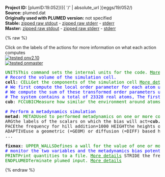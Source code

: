 **Project ID:** [plumID:19.052]({{ '/' | absolute_url }}eggs/19/052/)  
**Source:** plumed.dat  
**Originally used with PLUMED version:** not specified  
**Stable:** [zipped raw stdout](plumed.dat.plumed.stdout.txt.zip) - [zipped raw stderr](plumed.dat.plumed.stderr.txt.zip) - [stderr](plumed.dat.plumed.stderr)  
**Master:** [zipped raw stdout](plumed.dat.plumed_master.stdout.txt.zip) - [zipped raw stderr](plumed.dat.plumed_master.stderr.txt.zip) - [stderr](plumed.dat.plumed_master.stderr)  

{% raw %}
<div class="plumedpreheader">
<div class="headerInfo" id="value_details_data/plumed.dat"> Click on the labels of the actions for more information on what each action computes </div>
<div class="containerBadge">
<div class="headerBadge"><a href="plumed.dat.plumed.stderr"><img src="https://img.shields.io/badge/v2.10-passing-green.svg" alt="tested onv2.10" /></a></div>
<div class="headerBadge"><a href="plumed.dat.plumed_master.stderr"><img src="https://img.shields.io/badge/master-passing-green.svg" alt="tested onmaster" /></a></div>
</div>
</div>
<pre class="plumedlisting">
<span class="plumedtooltip" style="color:green">UNITS<span class="right">This command sets the internal units for the code. <a href="https://www.plumed.org/doc-master/user-doc/html/UNITS" style="color:green">More details</a><i></i></span></span> <span class="plumedtooltip">NATURAL<span class="right"> use natural units<i></i></span></span> 
<span style="color:blue" class="comment"># Record the volume of the simulation cell.</span>
<span style="display:none;" id="data/plumed.dat">The UNITS action with label <b></b> calculates something</span><b name="data/plumed.datcell" onclick='showPath("data/plumed.dat","data/plumed.datcell","data/plumed.datcell","brown")'>cell</b>: <span class="plumedtooltip" style="color:green">CELL<span class="right">Get the components of the simulation cell <a href="https://www.plumed.org/doc-master/user-doc/html/CELL" style="color:green">More details</a><i></i></span></span>
<span style="color:blue" class="comment"># We first compute the local order parameter for each atom using the cubic harmonic function “FCCUBIC”. The sigmoid switching function “SMAP” is used to transform these quantities with a non-linear mapping on. </span>
<span style="color:blue" class="comment"># We compute the sum of these transformed order parameters using the keyword “MORE THAN”. The value of “cub.morethan” is thus proportional to the number of atoms in the fcc crystal.</span>
<span style="color:blue" class="comment"># The system contains a total of 23328 real atoms, The first atom is a “ghost” atom that stays stationary at the center of the supercell. This ghost atom is only used as a reference point</span>
<span style="display:none;" id="data/plumed.datcell">The CELL action with label <b>cell</b> calculates the following quantities:<table  align="center" frame="void" width="95%" cellpadding="5%"><tr><td width="5%"><b> Quantity </b>  </td><td><b> Description </b> </td></tr><tr><td width="5%">cell.ax</td><td>the ax component of the cell matrix</td></tr><tr><td width="5%">cell.ay</td><td>the ay component of the cell matrix</td></tr><tr><td width="5%">cell.az</td><td>the az component of the cell matrix</td></tr><tr><td width="5%">cell.bx</td><td>the bx component of the cell matrix</td></tr><tr><td width="5%">cell.by</td><td>the by component of the cell matrix</td></tr><tr><td width="5%">cell.bz</td><td>the bz component of the cell matrix</td></tr><tr><td width="5%">cell.cx</td><td>the cx component of the cell matrix</td></tr><tr><td width="5%">cell.cy</td><td>the cy component of the cell matrix</td></tr><tr><td width="5%">cell.cz</td><td>the cz component of the cell matrix</td></tr></table></span><b name="data/plumed.datcub" onclick='showPath("data/plumed.dat","data/plumed.datcub","data/plumed.datcub","brown")'>cub</b>: <span class="plumedtooltip" style="color:green">FCCUBIC<span class="right">Measure how similar the environment around atoms is to that found in a FCC structure. <a href="https://www.plumed.org/doc-master/user-doc/html/FCCUBIC" style="color:green">More details</a><i></i></span></span> <span class="plumedtooltip">SPECIES<span class="right">the list of atoms for which the symmetry function is being calculated and the atoms that can be in the environments<i></i></span></span>=2-23329 <span class="plumedtooltip">SWITCH<span class="right">the switching function that it used in the construction of the contact matrix. Options for this keyword are explained in the documentation for <a href="https://www.plumed.org/doc-master/user-doc/html/LESS_THAN">LESS_THAN</a>.<i></i></span></span>={CUBIC D_0=1.2 D_MAX=1.5} <span class="plumedtooltip">ALPHA<span class="right"> The alpha parameter of the angular function that is used for FCCUBIC<i></i></span></span>=27 <span class="plumedtooltip">MEAN<span class="right"> calculate the mean of all the quantities<i></i></span></span> <span class="plumedtooltip">MORE_THAN1<span class="right">calculate the number of variables that are more than a certain target value. Options for this keyword are explained in the documentation for <a href="https://www.plumed.org/doc-master/user-doc/html/MORE_THAN">MORE_THAN</a>.<i></i></span></span>={SMAP R_0=0.45 D_0=0.0 A=8 B=8}
<br/><span style="color:blue" class="comment"># Perform a metadynamics simulation</span>
<span style="display:none;" id="data/plumed.datcub">The FCCUBIC action with label <b>cub</b> calculates the following quantities:<table  align="center" frame="void" width="95%" cellpadding="5%"><tr><td width="5%"><b> Quantity </b>  </td><td><b> Description </b> </td></tr><tr><td width="5%">cub.mean</td><td>the mean of the colvars</td></tr><tr><td width="5%">cub.value</td><td>the symmetry function for each of the specified atoms</td></tr></table></span><b name="data/plumed.datmetad" onclick='showPath("data/plumed.dat","data/plumed.datmetad","data/plumed.datmetad","brown")'>metad</b>: <span class="plumedtooltip" style="color:green">METAD<span class="right">Used to performed metadynamics on one or more collective variables. <a href="https://www.plumed.org/doc-master/user-doc/html/METAD" style="color:green">More details</a><i></i></span></span> ...
<span class="plumedtooltip">ARG<span class="right">the labels of the scalars on which the bias will act<i></i></span></span>=<b name="data/plumed.datcub">cub.morethan-1</b>
<span class="plumedtooltip">PACE<span class="right">the frequency for hill addition<i></i></span></span>=1000 <span class="plumedtooltip">HEIGHT<span class="right">the heights of the Gaussian hills<i></i></span></span>=0.3 <span class="plumedtooltip">SIGMA<span class="right">the widths of the Gaussian hills<i></i></span></span>=600 <span class="plumedtooltip">FILE<span class="right"> a file in which the list of added hills is stored<i></i></span></span>=HILLS <span class="plumedtooltip">TEMP<span class="right">the system temperature - this is only needed if you are doing well-tempered metadynamics<i></i></span></span>=0.58 <span class="plumedtooltip">BIASFACTOR<span class="right">use well tempered metadynamics and use this bias factor<i></i></span></span>=400
<span class="plumedtooltip">ADAPTIVE<span class="right">use a geometric (=GEOM) or diffusion (=DIFF) based hills width scheme<i></i></span></span>=DIFF <span class="plumedtooltip">SIGMA_MAX<span class="right">the upper bounds for the sigmas (in CV units) when using adaptive hills<i></i></span></span>=300 <span class="plumedtooltip">SIGMA_MIN<span class="right">the lower bounds for the sigmas (in CV units) when using adaptive hills<i></i></span></span>=0.1 
... 
<br/><span style="display:none;" id="data/plumed.datmetad">The METAD action with label <b>metad</b> calculates the following quantities:<table  align="center" frame="void" width="95%" cellpadding="5%"><tr><td width="5%"><b> Quantity </b>  </td><td><b> Description </b> </td></tr><tr><td width="5%">metad.bias</td><td>the instantaneous value of the bias potential</td></tr></table></span><b name="data/plumed.datfixmax" onclick='showPath("data/plumed.dat","data/plumed.datfixmax","data/plumed.datfixmax","brown")'>fixmax</b>: <span class="plumedtooltip" style="color:green">UPPER_WALLS<span class="right">Defines a wall for the value of one or more collective variables, <a href="https://www.plumed.org/doc-master/user-doc/html/UPPER_WALLS" style="color:green">More details</a><i></i></span></span> <span class="plumedtooltip">ARG<span class="right">the arguments on which the bias is acting<i></i></span></span>=<b name="data/plumed.datcub">cub.morethan-1</b> <span class="plumedtooltip">AT<span class="right">the positions of the wall<i></i></span></span>=2500 <span class="plumedtooltip">KAPPA<span class="right">the force constant for the wall<i></i></span></span>=0.1
<span style="color:blue" class="comment"># monitor the two variables and the metadynamics bias potential </span>
<span style="display:none;" id="data/plumed.datfixmax">The UPPER_WALLS action with label <b>fixmax</b> calculates the following quantities:<table  align="center" frame="void" width="95%" cellpadding="5%"><tr><td width="5%"><b> Quantity </b>  </td><td><b> Description </b> </td></tr><tr><td width="5%">fixmax.bias</td><td>the instantaneous value of the bias potential</td></tr><tr><td width="5%">fixmax.force2</td><td>the instantaneous value of the squared force due to this bias potential</td></tr></table></span><span class="plumedtooltip" style="color:green">PRINT<span class="right">Print quantities to a file. <a href="https://www.plumed.org/doc-master/user-doc/html/PRINT" style="color:green">More details</a><i></i></span></span> <span class="plumedtooltip">STRIDE<span class="right"> the frequency with which the quantities of interest should be output<i></i></span></span>=10 <span class="plumedtooltip">ARG<span class="right">the labels of the values that you would like to print to the file<i></i></span></span>=<b name="data/plumed.datcell">cell.ax</b>,<b name="data/plumed.datcub">cub.*</b>,<b name="data/plumed.datmetad">metad.bias</b>,<b name="data/plumed.datfixmax">fixmax.bias</b> <span class="plumedtooltip">FILE<span class="right">the name of the file on which to output these quantities<i></i></span></span>=COLVAR
<span class="plumedtooltip" style="color:green">ENDPLUMED<span class="right">Terminate plumed input. <a href="https://www.plumed.org/doc-master/user-doc/html/ENDPLUMED" style="color:green">More details</a><i></i></span></span><span style="color:blue" class="comment">
</span></pre>
{% endraw %}
